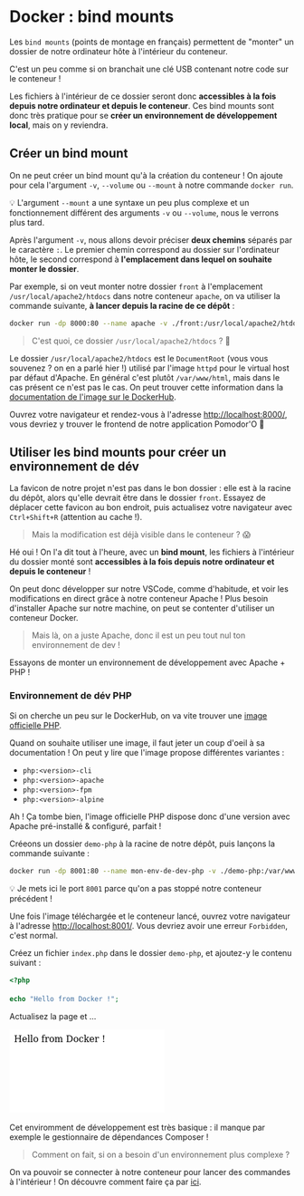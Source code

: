 # Docker : bind mounts

Les `bind mounts` (points de montage en français) permettent de "monter" un dossier de notre ordinateur hôte à l'intérieur du conteneur.

C'est un peu comme si on branchait une clé USB contenant notre code sur le conteneur !

Les fichiers à l'intérieur de ce dossier seront donc **accessibles à la fois depuis notre ordinateur et depuis le conteneur**. Ces bind mounts sont donc très pratique pour se **créer un environnement de développement local**, mais on y reviendra.

## Créer un bind mount

On ne peut créer un bind mount qu'à la création du conteneur ! On ajoute pour cela l'argument `-v`, `--volume` ou `--mount` à notre commande `docker run`.

💡 L'argument `--mount` a une syntaxe un peu plus complexe et un fonctionnement différent des arguments `-v` ou `--volume`, nous le verrons plus tard.

Après l'argument `-v`, nous allons devoir préciser **deux chemins** séparés par le caractère `:`. Le premier chemin correspond au dossier sur l'ordinateur hôte, le second correspond à **l'emplacement dans lequel on souhaite monter le dossier**.

Par exemple, si on veut monter notre dossier `front` à l'emplacement `/usr/local/apache2/htdocs` dans notre conteneur `apache`, on va utiliser la commande suivante, **à lancer depuis la racine de ce dépôt** :

```bash
docker run -dp 8000:80 --name apache -v ./front:/usr/local/apache2/htdocs/ httpd
```

> C'est quoi, ce dossier `/usr/local/apache2/htdocs` ? 🤔

Le dossier `/usr/local/apache2/htdocs` est le `DocumentRoot` (vous vous souvenez ? on en a parlé hier !) utilisé par l'image `httpd` pour le virtual host par défaut d'Apache. En général c'est plutôt `/var/www/html`, mais dans le cas présent ce n'est pas le cas. On peut trouver cette information dans la [documentation de l'image sur le DockerHub](https://hub.docker.com/_/httpd).

Ouvrez votre navigateur et rendez-vous à l'adresse [http://localhost:8000/](http://localhost:8000/), vous devriez y trouver le frontend de notre application Pomodor'O 🎉

## Utiliser les bind mounts pour créer un environnement de dév

La favicon de notre projet n'est pas dans le bon dossier : elle est à la racine du dépôt, alors qu'elle devrait être dans le dossier `front`. Essayez de déplacer cette favicon au bon endroit, puis actualisez votre navigateur avec `Ctrl+Shift+R` (attention au cache !).

> Mais la modification est déjà visible dans le conteneur ? 😱

Hé oui ! On l'a dit tout à l'heure, avec un **bind mount**, les fichiers à l'intérieur du dossier monté sont **accessibles à la fois depuis notre ordinateur et depuis le conteneur** !

On peut donc développer sur notre VSCode, comme d'habitude, et voir les modifications en direct grâce à notre conteneur Apache ! Plus besoin d'installer Apache sur notre machine, on peut se contenter d'utiliser un conteneur Docker.

> Mais là, on a juste Apache, donc il est un peu tout nul ton environnement de dev !

Essayons de monter un environnement de développement avec Apache + PHP !

### Environnement de dév PHP

Si on cherche un peu sur le DockerHub, on va vite trouver une [image officielle PHP](https://hub.docker.com/_/php).

Quand on souhaite utiliser une image, il faut jeter un coup d'oeil à sa documentation ! On peut y lire que l'image propose différentes variantes :

- `php:<version>-cli`
- `php:<version>-apache`
- `php:<version>-fpm`
- `php:<version>-alpine`

Ah ! Ça tombe bien, l'image officielle PHP dispose donc d'une version avec Apache pré-installé & configuré, parfait !

Créeons un dossier `demo-php` à la racine de notre dépôt, puis lançons la commande suivante :

```bash
docker run -dp 8001:80 --name mon-env-de-dev-php -v ./demo-php:/var/www/html php:8.2-apache
```

💡 Je mets ici le port `8001` parce qu'on a pas stoppé notre conteneur précédent !

Une fois l'image téléchargée et le conteneur lancé, ouvrez votre navigateur à l'adresse [http://localhost:8001/](http://localhost:8001/). Vous devriez avoir une erreur `Forbidden`, c'est normal.

Créez un fichier `index.php` dans le dossier `demo-php`, et ajoutez-y le contenu suivant :

```php
<?php

echo "Hello from Docker !";
```

Actualisez la page et ...

![hello from docker](images/hello_from_docker.png)

Cet enviromment de développement est très basique : il manque par exemple le gestionnaire de dépendances Composer !

> Comment on fait, si on a besoin d'un environnement plus complexe ?

On va pouvoir se connecter à notre conteneur pour lancer des commandes à l'intérieur ! On découvre comment faire ça par [ici](./08-docker-exec.md).
